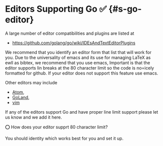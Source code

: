 # Editors Supporting Go :white_check_mark: {#s-go-editor}

A large number of editor compatibilities and plugins are listed at 

* <https://github.com/golang/go/wiki/IDEsAndTextEditorPlugins>

We recommend that you identify an editor form that list that will work for you.
Due to the universality of emacs and its use for managing LaTeX as ewll as bibtex,
we recommend that you use emacs, Important is that the editor supports
lin breaks at the 80 character limit so the code is no=icely formatted
for github. If your editor does not support this feature use emacs.

Other editors may include

- [Atom](https://atom.io/packages/go-plus),
- [GoLand](https://www.jetbrains.com/go),
- [vim](https://github.com/fatih/vim-go)

If any of the editors support Go and have proper line limit support
please let us know and we add it here.

:o: How does your editor supprt 80 character limit?

You should identity which works best for you and set it up.
